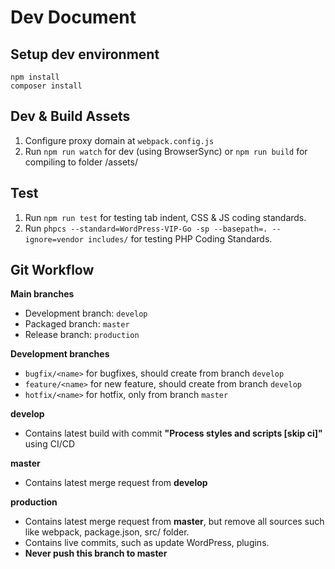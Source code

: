 # Dev Document

## Setup dev environment

```
npm install
composer install
```

## Dev & Build Assets

1. Configure proxy domain at `webpack.config.js`
2. Run `npm run watch` for dev (using BrowserSync) or `npm run build` for compiling to folder /assets/

## Test

1. Run `npm run test` for testing tab indent, CSS & JS coding standards.
2. Run `phpcs --standard=WordPress-VIP-Go -sp --basepath=. --ignore=vendor includes/` for testing PHP Coding Standards.

## Git Workflow

**Main branches**

- Development branch: `develop`
- Packaged branch: `master`
- Release branch: `production`

**Development branches**

- `bugfix/<name>` for bugfixes, should create from branch `develop`
- `feature/<name>` for new feature, should create from branch `develop`
- `hotfix/<name>` for hotfix, only from branch `master`

**develop**

- Contains latest build with commit **"Process styles and scripts [skip ci]"** using CI/CD

**master**

- Contains latest merge request from **develop**

**production**

- Contains latest merge request from **master**, but remove all sources such like webpack, package.json, src/ folder.
- Contains live commits, such as update WordPress, plugins.
- **Never push this branch to master**
